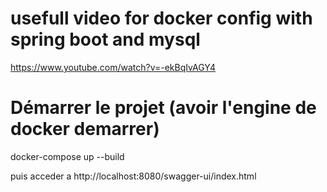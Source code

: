 # usefull video for docker config with spring boot and mysql
https://www.youtube.com/watch?v=-ekBqIvAGY4

# Démarrer le projet (avoir l'engine de docker demarrer)

docker-compose up --build

puis acceder a
http://localhost:8080/swagger-ui/index.html
